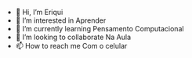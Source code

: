 - 👋 Hi, I’m Eriqui
- 👀 I’m interested in Aprender
- 🌱 I’m currently learning Pensamento Computacional
- 💞️ I’m looking to collaborate  Na Aula
- 📫 How to reach me Com o celular

<!---
gustavostipp/gustavostipp is a ✨ special ✨ repository because its `README.md` (this file) appears on your GitHub profile.
You can click the Preview link to take a look at your changes.
--->
